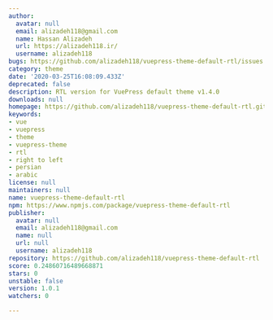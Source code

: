 ```yaml
---
author:
  avatar: null
  email: alizadeh118@gmail.com
  name: Hassan Alizadeh
  url: https://alizadeh118.ir/
  username: alizadeh118
bugs: https://github.com/alizadeh118/vuepress-theme-default-rtl/issues
category: theme
date: '2020-03-25T16:08:09.433Z'
deprecated: false
description: RTL version for VuePress default theme v1.4.0
downloads: null
homepage: https://github.com/alizadeh118/vuepress-theme-default-rtl.git#readme
keywords:
- vue
- vuepress
- theme
- vuepress-theme
- rtl
- right to left
- persian
- arabic
license: null
maintainers: null
name: vuepress-theme-default-rtl
npm: https://www.npmjs.com/package/vuepress-theme-default-rtl
publisher:
  avatar: null
  email: alizadeh118@gmail.com
  name: null
  url: null
  username: alizadeh118
repository: https://github.com/alizadeh118/vuepress-theme-default-rtl
score: 0.24860716489668871
stars: 0
unstable: false
version: 1.0.1
watchers: 0

---
```


